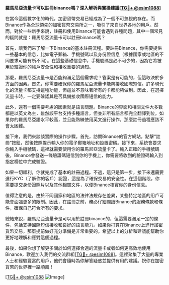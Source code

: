 **羅馬尼亞流量卡可以註冊binance嗎？深入解析與實操建議[[TG💪+ @esim1088](https://t.me/s/esim1088)]**

在當今這個數字化的時代，加密貨幣交易已經成為了一個不可忽視的存在。而Binance作為全球領先的加密貨幣交易所之一，吸引了來自世界各地的用戶。然而，對於一些新手來說，註冊和使用Binance可能會遇到各種問題，其中一個常見的疑問就是：羅馬尼亞流量卡可以註冊binance嗎？

首先，讓我們來了解一下Binance的基本註冊流程。要註冊Binance，你需要提供一些基本的信息，比如電子郵箱、手機號碼以及身份證信息（根據國家或地區的不同要求可能有所不同）。在這些基礎信息中，手機號碼是必不可少的，因為它將被用於驗證你的帳戶安全性和接收重要的通知。

那麼，羅馬尼亞流量卡是否能夠滿足這個需求呢？答案是有可能的，但這取決於多方面的因素。首先，你需要確保你的羅馬尼亞流量卡能夠接收國際短信。許多現代化的流量卡都支持這種功能，但這並不意味著所有的卡都能夠做到。因此，在選擇流量卡時，一定要確認其是否具備接收國際短信的能力。

此外，還有一個需要考慮的因素就是語言問題。Binance的界面和相關文件大多數都是以英文為主，雖然該平台支持多種語言，但並非所有語言都完全翻譯到位。如果你的羅馬尼亞語水平較高，並且能熟練使用英文進行操作，那麼註冊過程應該不會太困難。

接下來，我們來談談實際的操作步驟。首先，訪問Binance的官方網站，點擊“註冊”按鈕，然後按照提示輸入你的電子郵箱地址和設置密碼。接下來，系統會要求你輸入手機號碼，這裡就需要使用你的羅馬尼亞流量卡了。輸入正確的手機號碼後，Binance會發送一條驗證碼短信到你的手機上，你需要將收到的驗證碼輸入到指定欄位中完成驗證。

如果一切順利，你就完成了基本的註冊過程。不過，這只是第一步，接下來還需要進行KYC（了解你的客戶）認證，這是為了確保交易的安全性。在這個階段，你需要提交身份證照片以及其他相關文件，以便Binance核實你的身份信息。

值得注意的是，由於不同國家和地區的法律法規存在差異，某些特定地區的用戶可能會面臨更多的限制。因此，在註冊之前，務必仔細閱讀Binance的服務條款和條件，確保自己符合所有的要求。

總結來說，羅馬尼亞流量卡是可以用於註冊binance的，但這需要滿足一定的條件，包括支持國際短信接收和良好的語言能力。如果你打算在Binance上進行加密貨幣交易，那麼提前做好充分準備是非常重要的。希望以上的分析和建議能幫助你更好地理解和應對這個過程。

最後，如果你想了解更多關於如何選擇合適的流量卡或者如何更高效地使用Binance，歡迎加入我們的交流群組[[TG💪+ @esim1088](https://t.me/s/esim1088)]。這裡聚集了大量的專業人士和經驗豐富的用戶，他們會隨時為你解答疑惑並提供有用的建議。祝你在加密貨幣的世界裡一路順風！

[[TG💪+ @esim1088](https://t.me/s/esim1088) ![Image](https://i.postimg.cc/4NQfJmqS/Snipaste-2025-05-13-00-14-12.png)]